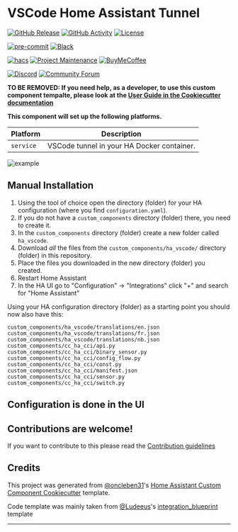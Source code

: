 # VSCode Home Assistant Tunnel

[![GitHub Release][releases-shield]][releases]
[![GitHub Activity][commits-shield]][commits]
[![License][license-shield]](LICENSE)

[![pre-commit][pre-commit-shield]][pre-commit]
[![Black][black-shield]][black]

[![hacs][hacsbadge]][hacs]
[![Project Maintenance][maintenance-shield]][user_profile]
[![BuyMeCoffee][buymecoffeebadge]][buymecoffee]

[![Discord][discord-shield]][discord]
[![Community Forum][forum-shield]][forum]

**TO BE REMOVED: If you need help, as a developer, to use this custom component tempalte,
please look at the [User Guide in the Cookiecutter documentation](https://cookiecutter-homeassistant-custom-component.readthedocs.io/en/stable/quickstart.html)**

**This component will set up the following platforms.**

| Platform        | Description                                  |
| --------------- | -------------------------------------------- |
| `service`       | VSCode tunnel in your HA Docker container.   |

![example][exampleimg]

## Manual Installation

1. Using the tool of choice open the directory (folder) for your HA configuration (where you find `configuration.yaml`).
2. If you do not have a `custom_components` directory (folder) there, you need to create it.
3. In the `custom_components` directory (folder) create a new folder called `ha_vscode`.
4. Download _all_ the files from the `custom_components/ha_vscode/` directory (folder) in this repository.
5. Place the files you downloaded in the new directory (folder) you created.
6. Restart Home Assistant
7. In the HA UI go to "Configuration" -> "Integrations" click "+" and search for "Home Assistant"

Using your HA configuration directory (folder) as a starting point you should now also have this:

```text
custom_components/ha_vscode/translations/en.json
custom_components/ha_vscode/translations/fr.json
custom_components/ha_vscode/translations/nb.json
custom_components/cc_ha_cci/api.py
custom_components/cc_ha_cci/binary_sensor.py
custom_components/cc_ha_cci/config_flow.py
custom_components/cc_ha_cci/const.py
custom_components/cc_ha_cci/manifest.json
custom_components/cc_ha_cci/sensor.py
custom_components/cc_ha_cci/switch.py
```

## Configuration is done in the UI

<!---->

## Contributions are welcome!

If you want to contribute to this please read the [Contribution guidelines](CONTRIBUTING.md)

## Credits

This project was generated from [@oncleben31](https://github.com/oncleben31)'s [Home Assistant Custom Component Cookiecutter](https://github.com/oncleben31/cookiecutter-homeassistant-custom-component) template.

Code template was mainly taken from [@Ludeeus](https://github.com/ludeeus)'s [integration_blueprint][integration_blueprint] template

---

[integration_blueprint]: https://github.com/custom-components/integration_blueprint
[black]: https://github.com/psf/black
[black-shield]: https://img.shields.io/badge/code%20style-black-000000.svg?style=for-the-badge
[buymecoffee]: https://www.buymeacoffee.com/adechant
[buymecoffeebadge]: https://img.shields.io/badge/buy%20me%20a%20coffee-donate-yellow.svg?style=for-the-badge
[commits-shield]: https://img.shields.io/github/commit-activity/y/adechant/ha_vscode.svg?style=for-the-badge
[commits]: https://github.com/adechant/ha_vscode/commits/main
[hacs]: https://hacs.xyz
[hacsbadge]: https://img.shields.io/badge/HACS-Custom-orange.svg?style=for-the-badge
[discord]: https://discord.gg/Qa5fW2R
[discord-shield]: https://img.shields.io/discord/330944238910963714.svg?style=for-the-badge
[exampleimg]: example.png
[forum-shield]: https://img.shields.io/badge/community-forum-brightgreen.svg?style=for-the-badge
[forum]: https://community.home-assistant.io/
[license-shield]: https://img.shields.io/github/license/adechant/ha_vscode.svg?style=for-the-badge
[maintenance-shield]: https://img.shields.io/badge/maintainer-%40adechant-blue.svg?style=for-the-badge
[pre-commit]: https://github.com/pre-commit/pre-commit
[pre-commit-shield]: https://img.shields.io/badge/pre--commit-enabled-brightgreen?style=for-the-badge
[releases-shield]: https://img.shields.io/github/release/adechant/ha_sscode.svg?style=for-the-badge
[releases]: https://github.com/adechant/ha_vscode/releases
[user_profile]: https://github.com/oncleben31
